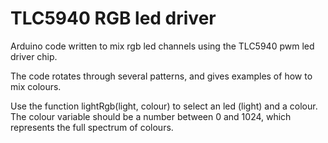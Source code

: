 TLC5940 RGB led driver
============

Arduino code written to mix rgb led channels using the TLC5940 pwm led driver chip.

The code rotates through several patterns, and gives examples of how to mix colours.

Use the function lightRgb(light, colour) to select an led (light) and a colour.  The colour variable should be a number between 0 and 1024, which represents the full spectrum of colours.
